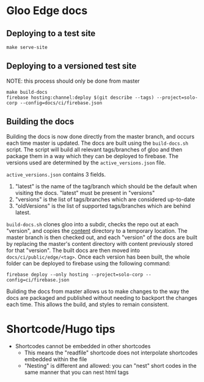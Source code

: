 # Gloo Edge docs

## Deploying to a test site

```
make serve-site
```

## Deploying to a versioned test site

NOTE: this process should only be done from master

```
make build-docs
firebase hosting:channel:deploy $(git describe --tags) --project=solo-corp --config=docs/ci/firebase.json
```

## Building the docs

Building the docs is now done directly from the master branch, and occurs each time master is updated.
The docs are built using the `build-docs.sh` script. The script will build all relevant tags/branches of gloo
and then package them in a way which they can be deployed to firebase. The versions used are determined by the 
`active_versions.json` file.

`active_versions.json` contains 3 fields.
  1. "latest" is the name of the tag/branch which should be the default when visiting the docs. "latest" must
  be present in "versions"
  2. "versions" is the list of tags/branches which are considered up-to-date
  3. "oldVersions" is the list of supported tags/branches which are behind latest.

`build-docs.sh` clones gloo into a subdir, checks the repo out at each "version", and copies the [content](content) 
directory to a temporary location. The master branch is then checked out, and each "version" of the docs are built by 
replacing the master's content directory with content previously stored for that "version". The built docs are then
moved into `docs/ci/public/edge/<tag>`. Once each version has been built, the whole folder can
be deployed to firebase using the following command:

`firebase deploy --only hosting --project=solo-corp --config=ci/firebase.json`

Building the docs from master allows us to make changes to the way the docs are packaged and published without 
needing to backport the changes each time. This allows the build, and styles to remain consistent.


# Shortcode/Hugo tips
- Shortcodes cannot be embedded in other shortcodes
  - This means the "readfile" shortcode does not interpolate shortcodes embedded within the file
  - "Nesting" is different and allowed: you can "nest" short codes in the same manner that you can nest html tags
